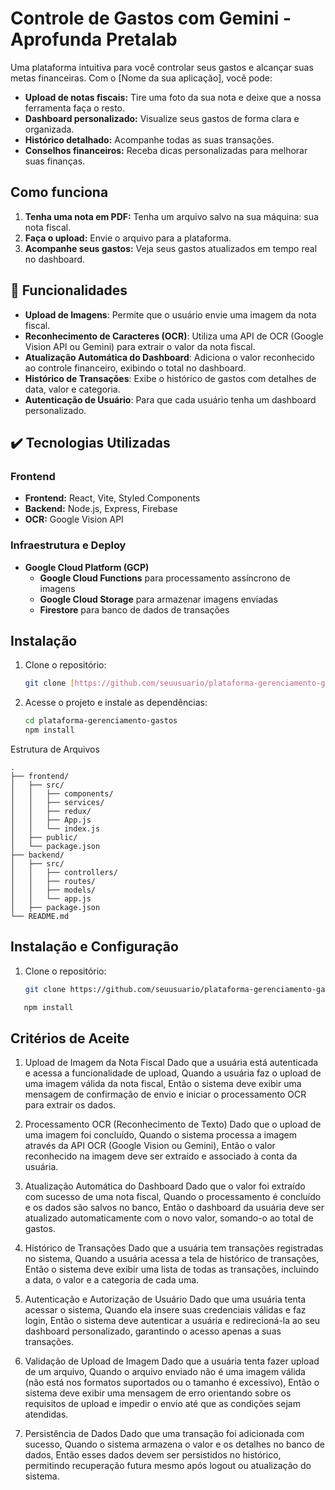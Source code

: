 # Controle de Gastos com Gemini - Aprofunda Pretalab

Uma plataforma intuitiva para você controlar seus gastos e alcançar suas metas financeiras. Com o [Nome da sua aplicação], você pode:

- **Upload de notas fiscais:** Tire uma foto da sua nota e deixe que a nossa ferramenta faça o resto.
- **Dashboard personalizado:** Visualize seus gastos de forma clara e organizada.
- **Histórico detalhado:** Acompanhe todas as suas transações.
- **Conselhos financeiros:** Receba dicas personalizadas para melhorar suas finanças.

## Como funciona

1. **Tenha uma nota em PDF:** Tenha um arquivo salvo na sua máquina: sua nota fiscal.
2. **Faça o upload:** Envie o arquivo para a plataforma.
3. **Acompanhe seus gastos:** Veja seus gastos atualizados em tempo real no dashboard.

## 🔨 Funcionalidades

- **Upload de Imagens**: Permite que o usuário envie uma imagem da nota fiscal.
- **Reconhecimento de Caracteres (OCR)**: Utiliza uma API de OCR (Google Vision API ou Gemini) para extrair o valor da nota fiscal.
- **Atualização Automática do Dashboard**: Adiciona o valor reconhecido ao controle financeiro, exibindo o total no dashboard.
- **Histórico de Transações**: Exibe o histórico de gastos com detalhes de data, valor e categoria.
- **Autenticação de Usuário**: Para que cada usuário tenha um dashboard personalizado.

## ✔️ Tecnologias Utilizadas

### Frontend

- **Frontend:** React, Vite, Styled Components
- **Backend:** Node.js, Express, Firebase
- **OCR:** Google Vision API

### Infraestrutura e Deploy

- **Google Cloud Platform (GCP)**
  - **Google Cloud Functions** para processamento assíncrono de imagens
  - **Google Cloud Storage** para armazenar imagens enviadas
  - **Firestore** para banco de dados de transações

##

## Instalação

1. Clone o repositório:

   ```bash
   git clone [https://github.com/seuusuario/plataforma-gerenciamento-gastos.git](https://github.com/seuusuario/plataforma-gerenciamento-gastos.git)

   ```

2. Acesse o projeto e instale as dependências:
   ```bash
   cd plataforma-gerenciamento-gastos
   npm install
   ```

Estrutura de Arquivos

```
.
├── frontend/
│   ├── src/
│   │   ├── components/
│   │   ├── services/
│   │   ├── redux/
│   │   ├── App.js
│   │   └── index.js
│   ├── public/
│   └── package.json
├── backend/
│   ├── src/
│   │   ├── controllers/
│   │   ├── routes/
│   │   ├── models/
│   │   └── app.js
│   ├── package.json
└── README.md
```

## Instalação e Configuração

1. Clone o repositório:

   ```bash
   git clone https://github.com/seuusuario/plataforma-gerenciamento-gastos.git
   ```

```sh
   npm install
```

## Critérios de Aceite

1. Upload de Imagem da Nota Fiscal
   Dado que a usuária está autenticada e acessa a funcionalidade de upload,
   Quando a usuária faz o upload de uma imagem válida da nota fiscal,
   Então o sistema deve exibir uma mensagem de confirmação de envio e iniciar o processamento OCR para extrair os dados.

2. Processamento OCR (Reconhecimento de Texto)
   Dado que o upload de uma imagem foi concluído,
   Quando o sistema processa a imagem através da API OCR (Google Vision ou Gemini),
   Então o valor reconhecido na imagem deve ser extraído e associado à conta da usuária.

3. Atualização Automática do Dashboard
   Dado que o valor foi extraído com sucesso de uma nota fiscal,
   Quando o processamento é concluído e os dados são salvos no banco,
   Então o dashboard da usuária deve ser atualizado automaticamente com o novo valor, somando-o ao total de gastos.

4. Histórico de Transações
   Dado que a usuária tem transações registradas no sistema,
   Quando a usuária acessa a tela de histórico de transações,
   Então o sistema deve exibir uma lista de todas as transações, incluindo a data, o valor e a categoria de cada uma.

5. Autenticação e Autorização de Usuário
   Dado que uma usuária tenta acessar o sistema,
   Quando ela insere suas credenciais válidas e faz login,
   Então o sistema deve autenticar a usuária e redirecioná-la ao seu dashboard personalizado, garantindo o acesso apenas a suas transações.

6. Validação de Upload de Imagem
   Dado que a usuária tenta fazer upload de um arquivo,
   Quando o arquivo enviado não é uma imagem válida (não está nos formatos suportados ou o tamanho é excessivo),
   Então o sistema deve exibir uma mensagem de erro orientando sobre os requisitos de upload e impedir o envio até que as condições sejam atendidas.

7. Persistência de Dados
   Dado que uma transação foi adicionada com sucesso,
   Quando o sistema armazena o valor e os detalhes no banco de dados,
   Então esses dados devem ser persistidos no histórico, permitindo recuperação futura mesmo após logout ou atualização do sistema.
